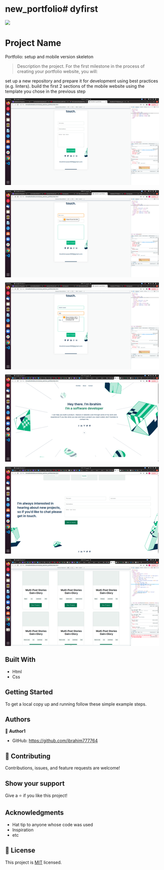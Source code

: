# new_portfolio# dyfirst
![](https://img.shields.io/badge/Microverse-blueviolet)

# Project Name
Portfolio: setup and mobile version skeleton


> Description the project.
For the first milestone in the process of creating your portfolio website, you will:

set up a new repository and prepare it for development using best practices (e.g. linters).
build the first 2 sections of the mobile website using the template you chose in the previous step

![screenshot](./pic.png)

![screenshot](./pic1.png)

![screenshot](./pic2.png)

![screenshot](./s6.png)

![screenshot](./s7.png)

![screenshot](./s9.png)

## Built With

- Html
- Css



## Getting Started


To get a local copy up and running follow these simple example steps.


## Authors

👤 **Author1**

- GitHub: https://github.com/ibrahim777764

## 🤝 Contributing

Contributions, issues, and feature requests are welcome!


## Show your support

Give a ⭐️ if you like this project!

## Acknowledgments

- Hat tip to anyone whose code was used
- Inspiration
- etc

## 📝 License

This project is [MIT](./MIT.MD) licensed.
